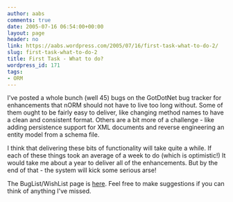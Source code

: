 ```yaml
---
author: aabs
comments: true
date: 2005-07-16 06:54:00+00:00
layout: page
header: no
link: https://aabs.wordpress.com/2005/07/16/first-task-what-to-do-2/
slug: first-task-what-to-do-2
title: First Task - What to do?
wordpress_id: 171
tags:
- ORM
---
```


I've posted a whole bunch (well 45) bugs on the GotDotNet bug tracker for enhancements that nORM should not have to live too long without. Some of them ought to be fairly easy to deliver, like changing method names to have a clean and consistent format. Others are a bit more of a challenge - like adding persistence support for XML documents and reverse engineering an entity model from a schema file.

I think that delivering these bits of functionality will take quite a while. If each of these things took an average of a week to do (which is optimistic!) It would take me about a year to deliver all of the enhancements. But by the end of that - the system will kick some serious arse!

The BugList/WishList page is [here](http://www.gotdotnet.com/Workspaces/bugtracker/home.aspx?id=106b378e-00e9-4146-b812-9eabd4931e92). Feel free to make suggestions if you can think of anything I've missed.
